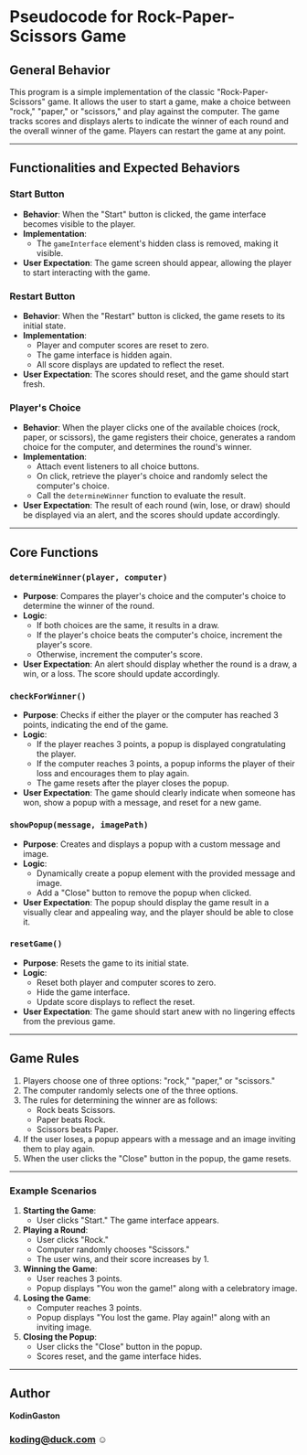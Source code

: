 # Pseudocode for Rock-Paper-Scissors Game

## General Behavior

This program is a simple implementation of the classic "Rock-Paper-Scissors" game. It allows the user to start a game, make a choice between "rock," "paper," or "scissors," and play against the computer. The game tracks scores and displays alerts to indicate the winner of each round and the overall winner of the game. Players can restart the game at any point.

---

## Functionalities and Expected Behaviors

### **Start Button**

- **Behavior**: When the "Start" button is clicked, the game interface becomes visible to the player.
- **Implementation**:
  - The `gameInterface` element's hidden class is removed, making it visible.
- **User Expectation**: The game screen should appear, allowing the player to start interacting with the game.

### **Restart Button**

- **Behavior**: When the "Restart" button is clicked, the game resets to its initial state.
- **Implementation**:
  - Player and computer scores are reset to zero.
  - The game interface is hidden again.
  - All score displays are updated to reflect the reset.
- **User Expectation**: The scores should reset, and the game should start fresh.

### **Player's Choice**

- **Behavior**: When the player clicks one of the available choices (rock, paper, or scissors), the game registers their choice, generates a random choice for the computer, and determines the round's winner.
- **Implementation**:
  - Attach event listeners to all choice buttons.
  - On click, retrieve the player's choice and randomly select the computer's choice.
  - Call the `determineWinner` function to evaluate the result.
- **User Expectation**: The result of each round (win, lose, or draw) should be displayed via an alert, and the scores should update accordingly.

---

## Core Functions

### **`determineWinner(player, computer)`**

- **Purpose**: Compares the player's choice and the computer's choice to determine the winner of the round.
- **Logic**:
  - If both choices are the same, it results in a draw.
  - If the player's choice beats the computer's choice, increment the player's score.
  - Otherwise, increment the computer's score.
- **User Expectation**: An alert should display whether the round is a draw, a win, or a loss. The score should update accordingly.

### **`checkForWinner()`**

- **Purpose**: Checks if either the player or the computer has reached 3 points, indicating the end of the game.
- **Logic**:
  - If the player reaches 3 points, a popup is displayed congratulating the player.
  - If the computer reaches 3 points, a popup informs the player of their loss and encourages them to play again.
  - The game resets after the player closes the popup.
- **User Expectation**: The game should clearly indicate when someone has won, show a popup with a message, and reset for a new game.

### **`showPopup(message, imagePath)`**

- **Purpose**: Creates and displays a popup with a custom message and image.
- **Logic**:
  - Dynamically create a popup element with the provided message and image.
  - Add a "Close" button to remove the popup when clicked.
- **User Expectation**: The popup should display the game result in a visually clear and appealing way, and the player should be able to close it.

### **`resetGame()`**

- **Purpose**: Resets the game to its initial state.
- **Logic**:
  - Reset both player and computer scores to zero.
  - Hide the game interface.
  - Update score displays to reflect the reset.
- **User Expectation**: The game should start anew with no lingering effects from the previous game.

---

## Game Rules

1. Players choose one of three options: "rock," "paper," or "scissors."
2. The computer randomly selects one of the three options.
3. The rules for determining the winner are as follows:
   - Rock beats Scissors.
   - Paper beats Rock.
   - Scissors beats Paper.
4. If the user loses, a popup appears with a message and an image inviting them to play again.
5. When the user clicks the "Close" button in the popup, the game resets.

---

### Example Scenarios

1. **Starting the Game**:
   - User clicks "Start." The game interface appears.
2. **Playing a Round**:
   - User clicks "Rock."
   - Computer randomly chooses "Scissors."
   - The user wins, and their score increases by 1.
3. **Winning the Game**:
   - User reaches 3 points.
   - Popup displays "You won the game!" along with a celebratory image.
4. **Losing the Game**:
   - Computer reaches 3 points.
   - Popup displays "You lost the game. Play again!" along with an inviting image.
5. **Closing the Popup**:
   - User clicks the "Close" button in the popup.
   - Scores reset, and the game interface hides.

   
--- --- ---

## Author

**KodinGaston**

### koding@duck.com ☺